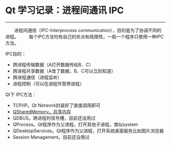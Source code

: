 # Qt 学习记录：进程间通讯 IPC

---

&emsp;&emsp;进程间通信（IPC-Interprocess communication），目的是为了协调不同的进程。
&emsp;&emsp;每个IPC方法均有自己的优点和局限性，一般一个程序只使用一种IPC方法。

IPC目的：
- 跨进程传输数据（A打开数据传给B、C）
- 跨进程共享数据（A改了数据，B、C可以立刻知道）
- 跨进程通信（进程监听）
- 进程控制（可以在进程外暂停进程）


Qt下 IPC方法：
- TCP/IP。Qt Network封装好了直接调用即可
- [QSharedMemory。共享内存](https://beondxin.blog.csdn.net/article/details/112287242)
- QDBUS。跨进程的信号槽，目前还没用过
- QProcess。Qt程序作为父进程，打开其他子进程，类似system
- QDesktopServices。Qt程序作为父进程，打开系统桌面服务比如图片浏览器
- Session Management。目前还没用过